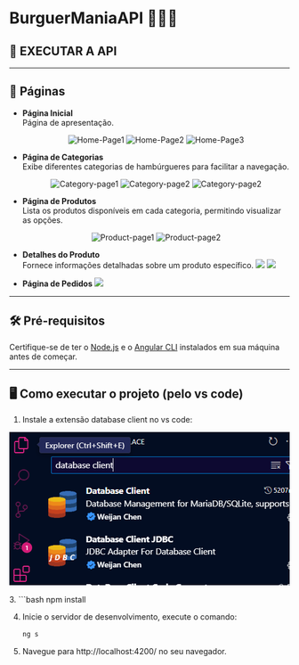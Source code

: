 # BurguerManiaAPI 🍔🍔🍔

## 📖 EXECUTAR A API

---

## 🚀 Páginas

- **Página Inicial**  
  Página de apresentação.
  <div align="center">

  ![Home-Page1](img/Home-Page.png)
  ![Home-Page2](/img/home-page-2.png)
  ![Home-Page3](/img/home-page-3.png)

  </div>

- **Página de Categorias**  
  Exibe diferentes categorias de hambúrgueres para facilitar a navegação.

    <div align="center">

  ![Category-page1](/img/category-page.png)
  ![Category-page2](/img/category-page-2.png)
   ![Category-page2](/img/category-page-3.png)

  </div>



- **Página de Produtos**  
  Lista os produtos disponíveis em cada categoria, permitindo visualizar as opções.

  <div align="center">

  ![Product-page1](/img/product-page.png)
  ![Product-page2](/img/product-page-2.png)

  </div>


- **Detalhes do Produto**  
  Fornece informações detalhadas sobre um produto específico.
      <img src="/img/details-page.png">
      <img src="/img/details-page-2.png">

- **Página de Pedidos**
  <img src="/img/order-page.png">


---

## 🛠️ Pré-requisitos

Certifique-se de ter o [Node.js](https://nodejs.org/) e o [Angular CLI](https://angular.io/cli) instalados em sua máquina antes de começar.

---

## 🖥️ Como executar o projeto (pelo vs code)

1. Instale a extensão database client no vs code:
  <div align="center">

  ![Home-Page1](ImagesReadme/passo1.png)

  </div>
3. 
   ```bash
   npm install

   
4. Inicie o servidor de desenvolvimento, execute o comando:
      ```bash
      ng s
      
5. Navegue para http://localhost:4200/ no seu navegador.
  

